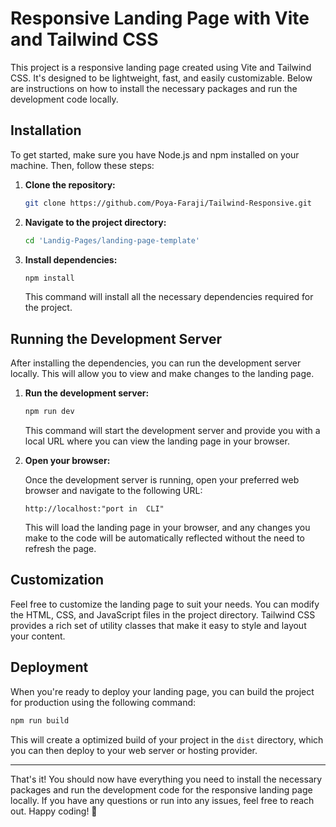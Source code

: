 # Responsive Landing Page with Vite and Tailwind CSS

This project is a responsive landing page created using Vite and Tailwind CSS. It's designed to be lightweight, fast, and easily customizable. Below are instructions on how to install the necessary packages and run the development code locally.

## Installation

To get started, make sure you have Node.js and npm installed on your machine. Then, follow these steps:

1. **Clone the repository:**

   ```bash
   git clone https://github.com/Poya-Faraji/Tailwind-Responsive.git
   ```

2. **Navigate to the project directory:**

   ```bash
   cd 'Landig-Pages/landing-page-template'
   ```

3. **Install dependencies:**

   ```bash
   npm install
   ```

   This command will install all the necessary dependencies required for the project.

## Running the Development Server

After installing the dependencies, you can run the development server locally. This will allow you to view and make changes to the landing page.

1. **Run the development server:**

   ```bash
   npm run dev
   ```

   This command will start the development server and provide you with a local URL where you can view the landing page in your browser.

2. **Open your browser:**

   Once the development server is running, open your preferred web browser and navigate to the following URL:

   ```
   http://localhost:"port in  CLI"
   ```

   This will load the landing page in your browser, and any changes you make to the code will be automatically reflected without the need to refresh the page.

## Customization

Feel free to customize the landing page to suit your needs. You can modify the HTML, CSS, and JavaScript files in the project directory. Tailwind CSS provides a rich set of utility classes that make it easy to style and layout your content.

## Deployment

When you're ready to deploy your landing page, you can build the project for production using the following command:

```bash
npm run build
```

This will create a optimized build of your project in the `dist` directory, which you can then deploy to your web server or hosting provider.

---

That's it! You should now have everything you need to install the necessary packages and run the development code for the responsive landing page locally. If you have any questions or run into any issues, feel free to reach out. Happy coding! 🚀

